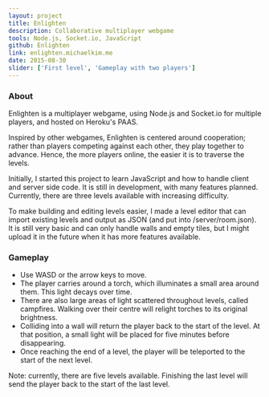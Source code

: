 ```yaml
---
layout: project
title: Enlighten
description: Collaborative multiplayer webgame
tools: Node.js, Socket.io, JavaScript
github: Enlighten
link: enlighten.michaelkim.me
date: 2015-08-30
slider: ['First level', 'Gameplay with two players']
---
```


### About

Enlighten is a multiplayer webgame, using Node.js and Socket.io for multiple players, and hosted on Heroku's PAAS.

Inspired by other webgames, Enlighten is centered around cooperation; rather than players competing against each other, they play together to advance. Hence, the more players online, the easier it is to traverse the levels.

Initially, I started this project to learn JavaScript and how to handle client and server side code. It is still in development, with many features planned. Currently, there are three levels available with increasing difficulty.

To make building and editing levels easier, I made a level editor that can import existing levels and output as JSON (and put into /server/room.json). It is still very basic and can only handle walls and empty tiles, but I might upload it in the future when it has more features available.

### Gameplay

- Use WASD or the arrow keys to move.
- The player carries around a torch, which illuminates a small area around them. This light decays over time.
- There are also large areas of light scattered throughout levels, called campfires. Walking over their centre will relight torches to its original brightness.
- Colliding into a wall will return the player back to the start of the level. At that position, a small light will be placed for five minutes before disappearing.
- Once reaching the end of a level, the player will be teleported to the start of the next level.

Note: currently, there are five levels available. Finishing the last level will send the player back to the start of the last level.
